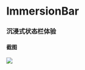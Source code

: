 
# ImmersionBar


### 沉浸式状态栏体验


#### 截图

![](https://img2023.cnblogs.com/blog/1162622/202212/1162622-20221227143819903-1837214916.jpg)

